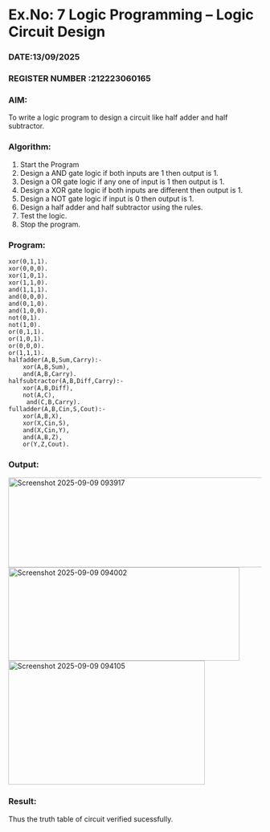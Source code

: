 # Ex.No: 7  Logic Programming –  Logic Circuit Design
### DATE:13/09/2025                                                                           
### REGISTER NUMBER :212223060165
### AIM: 
To write a logic program to design a circuit like half adder and half subtractor.
###  Algorithm:
1. Start the Program
2. Design a AND gate logic if both inputs are 1 then output is 1.
3. Design a OR gate logic if any one of input is 1 then output is 1.
4. Design a XOR gate logic if both inputs are different then output is 1.
5. Design a NOT gate logic if input is 0 then output is 1.
6. Design a half adder and half subtractor using the rules.
7. Test the logic.
8. Stop the program.

### Program:
```
xor(0,1,1).
xor(0,0,0).
xor(1,0,1).
xor(1,1,0).
and(1,1,1).
and(0,0,0).
and(0,1,0).
and(1,0,0).
not(0,1).
not(1,0).
or(0,1,1).
or(1,0,1).
or(0,0,0).
or(1,1,1).
halfadder(A,B,Sum,Carry):-
    xor(A,B,Sum),
    and(A,B,Carry).
halfsubtractor(A,B,Diff,Carry):-
    xor(A,B,Diff),
    not(A,C),
     and(C,B,Carry).
fulladder(A,B,Cin,S,Cout):-
    xor(A,B,X),
    xor(X,Cin,S),
    and(X,Cin,Y),
    and(A,B,Z),
    or(Y,Z,Cout).
```











### Output:
<img width="555" height="179" alt="Screenshot 2025-09-09 093917" src="https://github.com/user-attachments/assets/026f9c73-5ff8-4ee3-a7d5-faefd83cd518" />
<img width="460" height="186" alt="Screenshot 2025-09-09 094002" src="https://github.com/user-attachments/assets/3bffa5bd-4c9e-4958-84c2-0e3a13d9d5ff" />
<img width="391" height="247" alt="Screenshot 2025-09-09 094105" src="https://github.com/user-attachments/assets/bfaa8b91-bd38-4645-be37-b71cb9f8a604" />



### Result:
Thus the truth table of circuit verified sucessfully.
